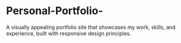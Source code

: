 # Personal-Portfolio-
A visually appealing portfolio site that showcases my work, skills, and experience, built with responsive design principles.
